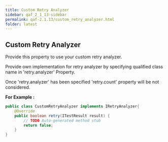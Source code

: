 ```yaml
---
title: Custom Retry Analyzer
sidebar: qaf_2_1_13-sidebar
permalink: qaf-2.1.13/custom_retry_analyzer.html
folder: latest
---
```


## Custom Retry Analyzer



Provide this property to use your custom retry analyzer.

Provide own implementation for retry analyzer by specifying qualified class name in 'retry.analyzer' Property.

Once 'retry.analyzer' has been specified 'retry.count' property will be not considered.

**For Example :**


```java	
public class CustomRetryAnalyzer implements IRetryAnalyzer{
    @Override
    public boolean retry(ITestResult result) {
        // TODO Auto-generated method stub
        return false;
    }
}
```
